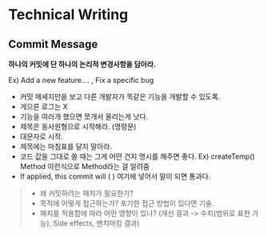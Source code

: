 # Technical Writing

## Commit Message

<b>하나의 커밋에 단 하나의 논리적 변경사항을 담아라.</b>

Ex) Add a new feature….  ,  Fix a specific bug





- 커밋 메세지만을 보고 다른 개발자가 똑같은 기능을 개발할 수 있도록.
- 게으른 로그는 X
- 기능을 여러개 했으면 쪼개서 올리는게 낫다.
- 제목은 동사원형으로 시작해라. (명령문)
- 대문자로 시작.
- 제목에는 마침표를 달지 말아라.
- 코드 값을 그대로 쓸 때는 그게 어떤 건지 명시를 해주면 좋다. Ex) createTemp() Method 이런식으로 Method라는 걸 알려줌
- If applied, this commit will (     ) 여기에 넣어서 말이 되면 통과다.

> - 왜 커밋하려는 패치가 필요한가?<br>
> - 목적에 어떻게 접근하는가? 포기한 접근 방법이 있다면 기술.<br>
> - 패치를 적용함에 따라 어떤 영향이 있나? (개선 결과 -> 수치(범위로 표현 가능), Side effects, 벤치마킹 결과)<br>

